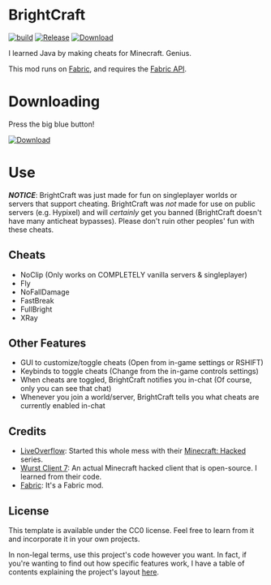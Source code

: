 # BrightCraft
[![build](https://github.com/Bright-Shard/BrightCraft/actions/workflows/build.yml/badge.svg)](https://github.com/Bright-Shard/BrightCraft/actions/workflows/build.yml)
[![Release](https://img.shields.io/badge/Release-Latest-blue)](https://github.com/Bright-Shard/BrightCraft/releases/tag/latest)
[![Download](https://img.shields.io/badge/Download-Latest%20Release-blue)](https://github.com/Bright-Shard/BrightCraft/releases/download/latest/brightcraft.jar)

I learned Java by making cheats for Minecraft. Genius.

This mod runs on [Fabric](https://fabricmc.net), and requires the [Fabric API](https://modrinth.com/mod/fabric-api).



# Downloading
Press the big blue button!

[![Download](https://img.shields.io/badge/Download-Latest%20Release-blue)](https://github.com/Bright-Shard/BrightCraft/releases/download/latest/brightcraft.jar)



# Use
***NOTICE***: BrightCraft was just made for fun on singleplayer worlds or servers that support cheating. BrightCraft
was *not* made for use on public servers (e.g. Hypixel) and will *certainly* get you banned (BrightCraft doesn't have
many anticheat bypasses). Please don't ruin other peoples' fun with these cheats.
## Cheats
- NoClip (Only works on COMPLETELY vanilla servers & singleplayer)
- Fly
- NoFallDamage
- FastBreak
- FullBright
- XRay

## Other Features
- GUI to customize/toggle cheats (Open from in-game settings or RSHIFT)
- Keybinds to toggle cheats (Change from the in-game controls settings)
- When cheats are toggled, BrightCraft notifies you in-chat (Of course, only you can see that chat)
- Whenever you join a world/server, BrightCraft tells you what cheats are currently enabled in-chat

## Credits
- [LiveOverflow](https://www.youtube.com/c/LiveOverflow): Started this whole mess with their
[Minecraft: Hacked](https://youtube.com/playlist?list=PLhixgUqwRTjwvBI-hmbZ2rpkAl4lutnJG) series.
- [Wurst Client 7](https://github.com/Wurst-Imperium/Wurst7): An actual Minecraft hacked client that is open-source.
I learned from their code.
- [Fabric](https://fabricmc.net): It's a Fabric mod.

## License

This template is available under the CC0 license. Feel free to learn from it and incorporate it in your own projects.

In non-legal terms, use this project's code however you want. In fact, if you're wanting to find out how specific
features work, I have a table of contents explaining the project's layout [here](toc.md).
